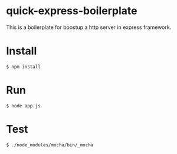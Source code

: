 # quick-express-boilerplate
This is a boilerplate for boostup a http server in express framework.


# Install
```
$ npm install

```

# Run
```
$ node app.js

```

# Test
```
$ ./node_modules/mocha/bin/_mocha 

```
